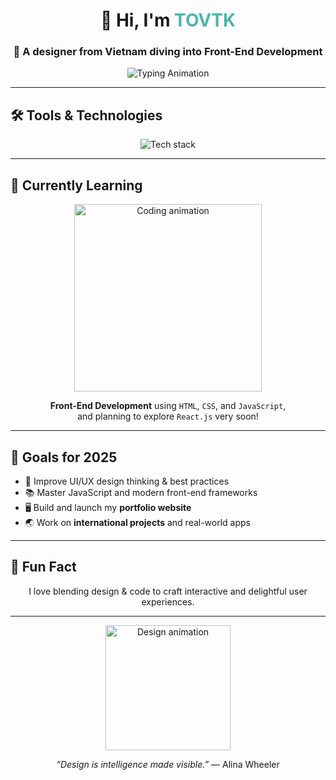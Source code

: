 <h1 align="center">👋 Hi, I'm <span style="color:#4db6ac">TOVTK</span></h1>
<h3 align="center">🎨 A designer from Vietnam diving into Front-End Development</h3>

<p align="center">
  <img src="https://readme-typing-svg.herokuapp.com?font=Fira+Code&size=22&pause=1000&color=4DB6AC&center=true&vCenter=true&width=435&lines=Design+%2B+Code+%3D+❤️;Learning+React+soon...;Building+my+digital+journey!" alt="Typing Animation" />
</p>

---

## 🛠️ Tools & Technologies

<div align="center">
  <img src="https://skillicons.dev/icons?i=html,css,js,photoshop,illustrator" alt="Tech stack" />
</div>

---

## 🚀 Currently Learning

<p align="center">
  <img src="https://media.giphy.com/media/qgQUggAC3Pfv687qPC/giphy.gif" width="300" alt="Coding animation" />
</p>

<p align="center">
  <strong>Front-End Development</strong> using <code>HTML</code>, <code>CSS</code>, and <code>JavaScript</code>,<br/>
  and planning to explore <code>React.js</code> very soon!
</p>

---

## 🎯 Goals for 2025

- 🌟 Improve UI/UX design thinking & best practices  
- 📚 Master JavaScript and modern front-end frameworks  
- 🖥️ Build and launch my **portfolio website**  
- 🌏 Work on **international projects** and real-world apps  

---

## 📌 Fun Fact

<p align="center">
  I love blending design & code to craft interactive and delightful user experiences.  
</p>

---

<p align="center">
  <img src="https://media.giphy.com/media/26AHONQ79FdWZhAI0/giphy.gif" width="200" alt="Design animation" />
</p>

<p align="center"><em>“Design is intelligence made visible.”</em> — Alina Wheeler</p>
